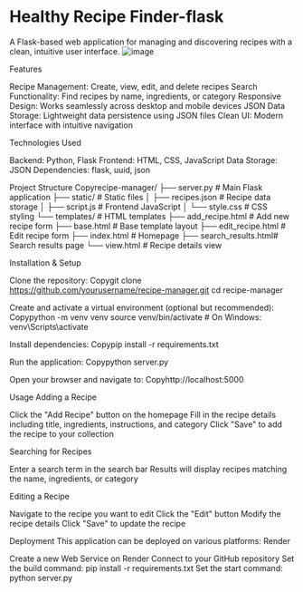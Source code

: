 # Healthy Recipe Finder-flask

A Flask-based web application for managing and discovering recipes with a clean, intuitive user interface.
![image](https://github.com/user-attachments/assets/b36d1bd5-bf13-4548-8b47-6d6f509522bc)

Features

Recipe Management: Create, view, edit, and delete recipes
Search Functionality: Find recipes by name, ingredients, or category
Responsive Design: Works seamlessly across desktop and mobile devices
JSON Data Storage: Lightweight data persistence using JSON files
Clean UI: Modern interface with intuitive navigation

Technologies Used

Backend: Python, Flask
Frontend: HTML, CSS, JavaScript
Data Storage: JSON
Dependencies: flask, uuid, json

Project Structure
Copyrecipe-manager/
├── server.py              # Main Flask application
├── static/                # Static files
│   ├── recipes.json       # Recipe data storage
│   ├── script.js          # Frontend JavaScript
│   └── style.css          # CSS styling
└── templates/             # HTML templates
    ├── add_recipe.html    # Add new recipe form
    ├── base.html          # Base template layout
    ├── edit_recipe.html   # Edit recipe form
    ├── index.html         # Homepage
    ├── search_results.html# Search results page
    └── view.html          # Recipe details view
    
Installation & Setup

Clone the repository:
Copygit clone https://github.com/yourusername/recipe-manager.git
cd recipe-manager

Create and activate a virtual environment (optional but recommended):
Copypython -m venv venv
source venv/bin/activate  # On Windows: venv\Scripts\activate

Install dependencies:
Copypip install -r requirements.txt

Run the application:
Copypython server.py

Open your browser and navigate to:
Copyhttp://localhost:5000


Usage
Adding a Recipe

Click the "Add Recipe" button on the homepage
Fill in the recipe details including title, ingredients, instructions, and category
Click "Save" to add the recipe to your collection

Searching for Recipes

Enter a search term in the search bar
Results will display recipes matching the name, ingredients, or category

Editing a Recipe

Navigate to the recipe you want to edit
Click the "Edit" button
Modify the recipe details
Click "Save" to update the recipe

Deployment
This application can be deployed on various platforms:
Render

Create a new Web Service on Render
Connect to your GitHub repository
Set the build command: pip install -r requirements.txt
Set the start command: python server.py
